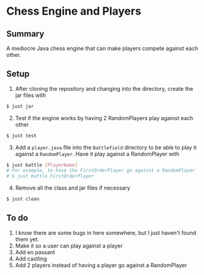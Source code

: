 # Chess Engine and Players
## Summary
A mediocre Java chess engine that can make players compete against each other.
## Setup
1. After cloning the repository and changing into the directory, create the jar files with
```sh
$ just jar
```
2. Test if the engine works by having 2 RandomPlayers play against each other
```sh
$ just test
```
3. Add a `player.java` file into the `Battlefield` directory to be able to play it against a `RandomPlayer`. Have it play against a RandomPlayer with
```sh
$ just battle [PlayerName]
# For example, to have the FirstOrderPlayer go against a RandomPlayer
# $ just battle FirstOrderPlayer
```
4. Remove all the class and jar files if necessary
```sh
$ just clean
```

## To do
1. I know there are some bugs in here somewhere, but I just haven't found them yet.
2. Make it so a user can play against a player
3. Add en passant
4. Add castling
5. Add 2 players instead of having a player go against a RandomPlayer